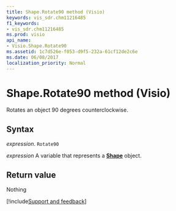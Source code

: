 ```yaml
---
title: Shape.Rotate90 method (Visio)
keywords: vis_sdr.chm11216485
f1_keywords:
- vis_sdr.chm11216485
ms.prod: visio
api_name:
- Visio.Shape.Rotate90
ms.assetid: 1c7d526e-f053-d9f5-232a-61cf12de2c6e
ms.date: 06/08/2017
localization_priority: Normal
---
```



# Shape.Rotate90 method (Visio)

Rotates an object 90 degrees counterclockwise.


## Syntax

_expression_. `Rotate90`

_expression_ A variable that represents a **[Shape](Visio.Shape.md)** object.


## Return value

Nothing

[!include[Support and feedback](~/includes/feedback-boilerplate.md)]